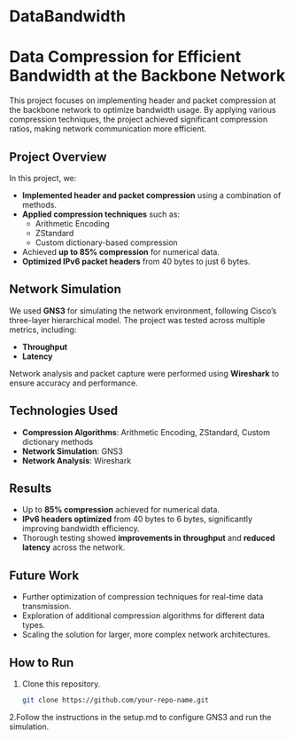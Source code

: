 # DataBandwidth
# Data Compression for Efficient Bandwidth at the Backbone Network

This project focuses on implementing header and packet compression at the backbone network to optimize bandwidth usage. By applying various compression techniques, the project achieved significant compression ratios, making network communication more efficient.

## Project Overview

In this project, we:
- **Implemented header and packet compression** using a combination of methods.
- **Applied compression techniques** such as:
  - Arithmetic Encoding
  - ZStandard
  - Custom dictionary-based compression
- Achieved **up to 85% compression** for numerical data.
- **Optimized IPv6 packet headers** from 40 bytes to just 6 bytes.

## Network Simulation

We used **GNS3** for simulating the network environment, following Cisco’s three-layer hierarchical model. The project was tested across multiple metrics, including:
- **Throughput**
- **Latency**

Network analysis and packet capture were performed using **Wireshark** to ensure accuracy and performance.

## Technologies Used
- **Compression Algorithms**: Arithmetic Encoding, ZStandard, Custom dictionary methods
- **Network Simulation**: GNS3
- **Network Analysis**: Wireshark

## Results
- Up to **85% compression** achieved for numerical data.
- **IPv6 headers optimized** from 40 bytes to 6 bytes, significantly improving bandwidth efficiency.
- Thorough testing showed **improvements in throughput** and **reduced latency** across the network.

## Future Work
- Further optimization of compression techniques for real-time data transmission.
- Exploration of additional compression algorithms for different data types.
- Scaling the solution for larger, more complex network architectures.

## How to Run
1. Clone this repository.
   ```bash
   git clone https://github.com/your-repo-name.git
2.Follow the instructions in the setup.md to configure GNS3 and run the simulation.
